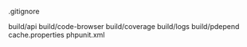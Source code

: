 .gitignore


build/api
build/code-browser
build/coverage
build/logs
build/pdepend
cache.properties
phpunit.xml
















